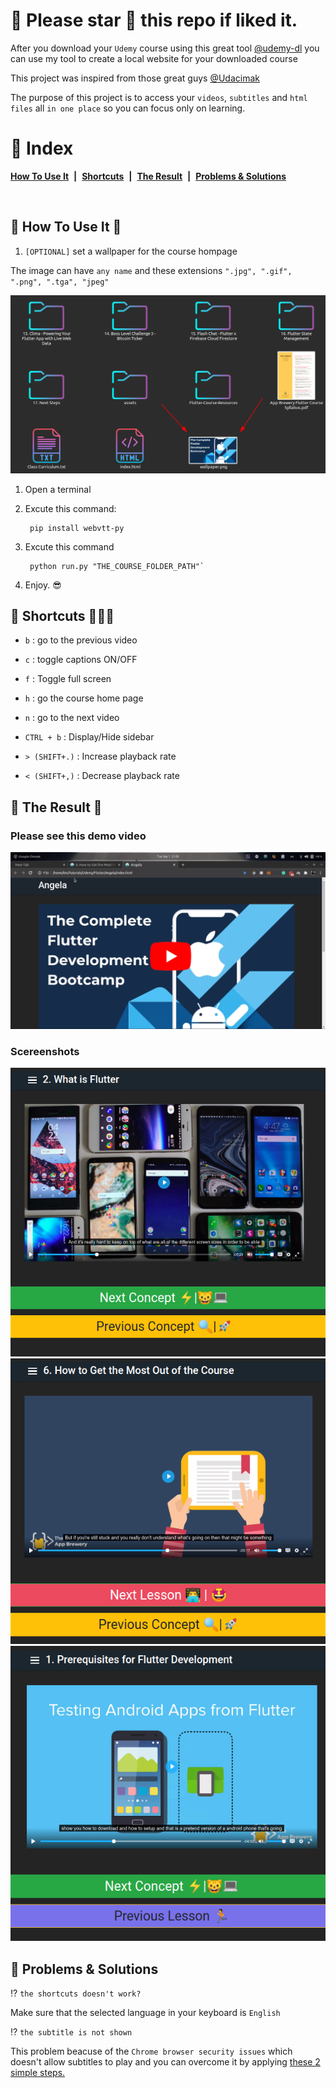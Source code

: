# 🌟 Please star 🌟 this repo if liked it. 
After you download your `Udemy` course using this great tool [@udemy-dl](https://github.com/r0oth3x49/udemy-dl) you can
use my tool to create a local website for your downloaded course

This project was inspired from those great guys [@Udacimak](https://github.com/udacimak/udacimak)

The purpose of this project is to access your `videos`, `subtitles` and `html files` all `in one place` so you can focus only on learning.



# 🌟 Index
[**How To Use It**](#-how-to-use-it-) &nbsp;**|**&nbsp; [**Shortcuts**](#-shortcuts-) &nbsp;**|**&nbsp;
[**The Result**](#-the-result-) &nbsp;**|**&nbsp;
[**Problems & Solutions**](#-problems--solutions)

&nbsp;

## 🌟 How To Use It 📓
1. `[OPTIONAL]` set a wallpaper for the course hompage 

The image can have `any name` and these extensions `".jpg", ".gif", ".png", ".tga", "jpeg"`

![](./preview/wallpaper.png)  


1. Open a terminal

2. Excute this command:

        pip install webvtt-py

3. Excute this command

        python run.py "THE_COURSE_FOLDER_PATH"`

4. Enjoy. 😎

## 🌟 Shortcuts 👨🏼‍💻

- `b` : go to the previous video

- `c` : toggle captions ON/OFF
 
- `f` : Toggle full screen
 
- `h` : go the course home page
 
- `n` : go to the next video
 
- `CTRL + b` : Display/Hide sidebar
 
- `> (SHIFT+.)` : Increase playback rate
 
- `< (SHIFT+,)` : Decrease playback rate

## 🌟 The Result 🤩
### Please see this demo video

[![](./preview/video.png)](https://youtu.be/Z-xmEpE75V0)

### Scereenshots
![](./preview/lesson.png)
![](./preview/next.png)
![](./preview/prev.png)


## 🌟 Problems & Solutions

⁉ `the shortcuts doesn't work?`

Make sure that the selected language in your keyboard is `English`

⁉ `the subtitle is not shown`

This problem beacuse of the `Chrome browser security issues` which doesn't allow subtitles to play and you can overcome it by applying [these 2 simple steps.](./chrome_subtitles.md) 